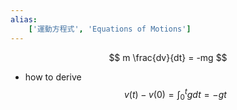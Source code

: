 ```yaml
---
alias:
    ['運動方程式', 'Equations of Motions']
---
```

$$
m \frac{dv}{dt} = -mg 
$$
- how to derive
    $$
    v(t)-v(0) = \int_0^t gdt = -gt 
    $$